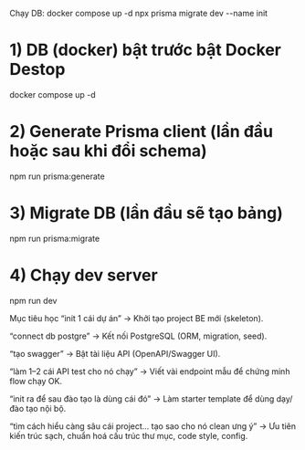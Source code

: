 Chạy DB: docker compose up -d
npx prisma migrate dev --name init

# 1) DB (docker) bật trước bật Docker Destop

docker compose up -d

# 2) Generate Prisma client (lần đầu hoặc sau khi đổi schema)

npm run prisma:generate

# 3) Migrate DB (lần đầu sẽ tạo bảng)

npm run prisma:migrate

# 4) Chạy dev server

npm run dev


Mục tiêu học
“init 1 cái dự án” → Khởi tạo project BE mới (skeleton).

“connect db postgre” → Kết nối PostgreSQL (ORM, migration, seed).

“tạo swagger” → Bật tài liệu API (OpenAPI/Swagger UI).

“làm 1–2 cái API test cho nó chạy” → Viết vài endpoint mẫu để chứng minh flow chạy OK.

“init ra để sau đào tạo là dùng cái đó” → Làm starter template để dùng dạy/đào tạo nội bộ.

“tìm cách hiểu càng sâu cái project… tạo sao cho nó clean ưng ý” → Ưu tiên kiến trúc sạch, chuẩn hoá cấu trúc thư mục, code style, config.